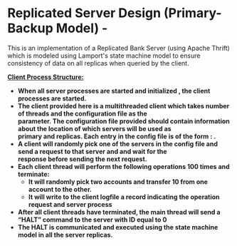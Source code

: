 # Replicated Server Design (Primary-Backup Model) -

This is an implementation of a Replicated Bank Server (using Apache Thrift) which is modeled using Lamport's state machine model to ensure consistency of data on all replicas when queried by the client.

<b><u>Client Process Structure:</u><b>
* When all server processes are started and initialized , the client processes are started.<br />
* The client provided here is a multithreaded client which takes number of threads and the configuration file as the <br /> parameter. The configuration file provided should contain information about the location of which servers will be used as <br /> primary and replicas. Each entry in the config file is of the form : <hostname> <serverid> <portnumber>. <br />
* A client will randomly pick one of the servers in the config file and send a request to that server and and wait for the<br /> response before sending the next request.
* Each client thread will perform the following operations 100 times and terminate:<br />
  * It will randomly pick two accounts and transfer 10 from one account to the other.<br />
  * It will write to the client logfile a record indicating the operation request and server process<br />
* After all client threads have terminated, the main thread will send a “HALT” command to the server with ID equal to 0<br />
* The HALT is communicated and executed using the state machine model in all the server replicas.<br />
